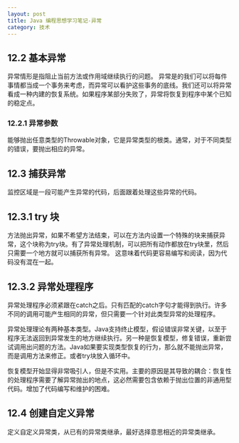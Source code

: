 ```yaml
---
layout: post
title: Java 编程思想学习笔记-异常
category: 技术
---
```

## 12.2 基本异常

异常情形是指阻止当前方法或作用域继续执行的问题。
异常是的我们可以将每件事情都当成一个事务来考虑，而异常可以看护这些事务的底线。我们还可以将异常看成一种内建的恢复系统。如果程序某部分失败了，异常将恢复到程序中某个已知的稳定点。

### 12.2.1 异常参数

能够抛出任意类型的Throwable对象，它是异常类型的根类。通常，对于不同类型的错误，要抛出相应的异常。

## 12.3 捕获异常

监控区域是一段可能产生异常的代码，后面跟着处理这些异常的代码。

## 12.3.1 try 块

方法抛出异常，如果不希望方法结束，可以在方法内设置一个特殊的块来捕获异常，这个块称为try块。有了异常处理机制，可以把所有动作都放在try块里，然后只需要一个地方就可以捕获所有异常。
这意味着代码更容易编写和阅读，因为代码没有混在一起。

## 12.3.2 异常处理程序

异常处理程序必须紧跟在catch之后。只有匹配的catch字句才能得到执行。许多不同的调用可能产生相同的异常，但只需要一个针对此类型异常的处理程序。

异常处理理论有两种基本类型。Java支持终止模型，假设错误非常关键，以至于程序无法返回到异常发生的地方继续执行。另一种是恢复模型，修复错误，重新尝试调用出问题的方法。Java如果要实现类型恢复的行为，那么就不能抛出异常，而是调用方法来修正。或者try块放入循环中。

恢复模型开始显得非常吸引人，但是不实用。主要的原因是其导致的耦合：恢复性的处理程序需要了解异常抛出的地点，这必然需要包含依赖于抛出位置的非通用型代码。增加了代码编写和维护的困难。

## 12.4 创建自定义异常

定义自定义异常类，从已有的异常类继承，最好选择意思相近的异常类继承。
